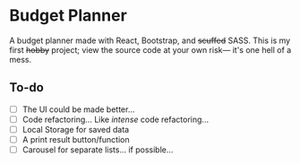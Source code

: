 # Budget Planner
A budget planner made with React, Bootstrap, and ~~scuffed~~ SASS.
This is my first ~~hobby~~ project; view the source code at your own risk— it's one hell of a mess.

## To-do
- [ ] The UI could be made better...
- [ ] Code refactoring... Like *intense* code refactoring...
- [ ] Local Storage for saved data
- [ ] A print result button/function
- [ ] Carousel for separate lists... if possible...
